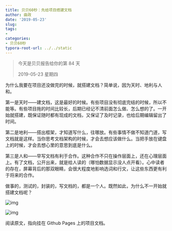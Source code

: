 ```yaml
---
title: 贝贝60秒：先给项目搭建文档
author: 曲政
date: '2019-05-23'
slug: 
tags:
- 
categories:
- 贝贝60秒
typora-root-url: ../../static
---
```


>   今天是贝贝报告给你的第 84 天 
>
>   2019-05-23 星期四 

为什么我要在项目还没做完的时候，就搭建文档？简单说，因为天时、地利与人和。

第一是天时——建文档，这是最好的时候。有些项目没有彻底完结的时候，所以不能等。有些项目拖的时间比较长，后期已经记不清前面怎么做、怎么想的了。一开始就搭建，既保证随时都有现成的文档，又保证了及时记录，也给后期编辑留出了时间。

第二是地利——搭出框架，才知道写什么，往哪放。有些事情不做不知道门道，写文档就是这样。当你思考文档架构的时候，才会去想应该做什么。当把手放在键盘上的时候，才会去想心里的意思到底是什么。

第三是人和——早写文档有利于合作。这种合作不只在操作层面上，还在心理层面上。有了文档，公开出来，就是给人读的（哪怕数据显示没人点开看）。心中读者的存在，屏幕背后的那双眼睛，会很大程度地影响选词和行文，让这些东西更有利于将来的合作。

做事的，测试的，封装的，写文档的，都是一个人。既然如此，为什么不一开始就搭建文档呢？

![img](/images/2019-05-23-%E8%B4%9D%E8%B4%9D60%E7%A7%92%EF%BC%9A%E5%85%88%E7%BB%99%E9%A1%B9%E7%9B%AE%E6%90%AD%E5%BB%BA%E6%96%87%E6%A1%A3/640-20200416121318561.jpeg)

![img](/images/2019-05-23-%E8%B4%9D%E8%B4%9D60%E7%A7%92%EF%BC%9A%E5%85%88%E7%BB%99%E9%A1%B9%E7%9B%AE%E6%90%AD%E5%BB%BA%E6%96%87%E6%A1%A3/640-20200416121318593.jpeg)

阅读原文，指向挂在 Github Pages 上的项目文档。 
​